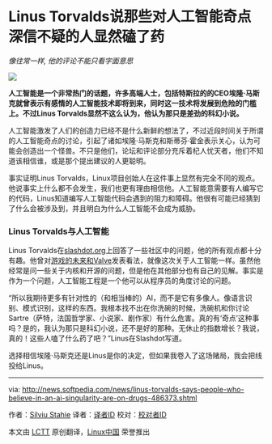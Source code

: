 Linus Torvalds说那些对人工智能奇点深信不疑的人显然磕了药
================================================================================
*像往常一样, 他的评论不能只看字面意思*

![](http://i1-news.softpedia-static.com/images/news2/linus-torvalds-says-people-who-believe-in-an-ai-singularity-are-on-drugs-486373-2.jpg)

**人工智能是一个非常热门的话题，许多高端人士，包括特斯拉的的CEO埃隆·马斯克就曾表示有感情的人工智能技术即将到来，同时这一技术将发展到危险的门槛上。不过Linus Torvalds显然不这么认为，他认为那只是差劲的科幻小说。**

人工智能激发了人们的创造力已经不是什么新鲜的想法了，不过近段时间关于所谓的人工智能奇点的讨论，引起了诸如埃隆·马斯克和斯蒂芬·霍金表示关心，认为可能会创造出一个怪兽。不只是他们，论坛和评论部分充斥着杞人忧天者，他们不知道该相信谁，或是那个提出建议的人更聪明。

事实证明Linus Torvalds，Linux项目创始人在这件事上显然有完全不同的观点。他说事实上什么都不会发生，我们也更有理由相信他。人工智能意需要有人编写它的代码，Linus知道编写人工智能代码会遇到的阻力和障碍。他很有可能已经猜到了什么会被涉及到，并且明白为什么人工智能不会成为威胁。

### Linus Torvalds与人工智能 ###

Linus Torvalds在[slashdot.org][1]上回答了一些社区中的问题，他的所有观点都十分有趣。他曾对[游戏的未来和Valve][2]发表看法，就像这次关于人工智能一样。虽然他经常是问一些关于内核和开源的问题，但是他在其他部分也有自己的见解。事实是作为一个问题，人工智能工程是一个他可以从程序员的角度讨论的问题。

“所以我期待更多有针对性的（和相当棒的）AI，而不是它有多像人。像语言识别、模式识别，这样的东西。我根本找不出在你洗碗的时候，洗碗机和你讨论Sartre（萨特，法国哲学家、小说家、剧作家）有什么危害。真的有‘奇点’这种事吗？是的，我认为那只是科幻小说，还不是好的那种。无休止的指数增长？我说，真的！这些人嗑了什么药了吧？”Linus在Slashdot写道。

选择相信埃隆·马斯克还是Linus是你的决定，但如果我卷入了这场赌局，我会把线投给Linus。

--------------------------------------------------------------------------------

via: http://news.softpedia.com/news/linus-torvalds-says-people-who-believe-in-an-ai-singularity-are-on-drugs-486373.shtml

作者：[Silviu Stahie][a]
译者：[译者ID](https://github.com/译者ID)
校对：[校对者ID](https://github.com/校对者ID)

本文由 [LCTT](https://github.com/LCTT/TranslateProject) 原创翻译，[Linux中国](https://linux.cn/) 荣誉推出

[a]:http://news.softpedia.com/editors/browse/silviu-stahie
[1]:http://classic.slashdot.org/story/15/06/30/0058243
[2]:http://news.softpedia.com/news/linus-torvalds-said-valve-is-exploring-a-second-source-against-microsoft-486266.shtml
